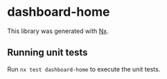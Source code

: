 # dashboard-home

This library was generated with [Nx](https://nx.dev).

## Running unit tests

Run `nx test dashboard-home` to execute the unit tests.
